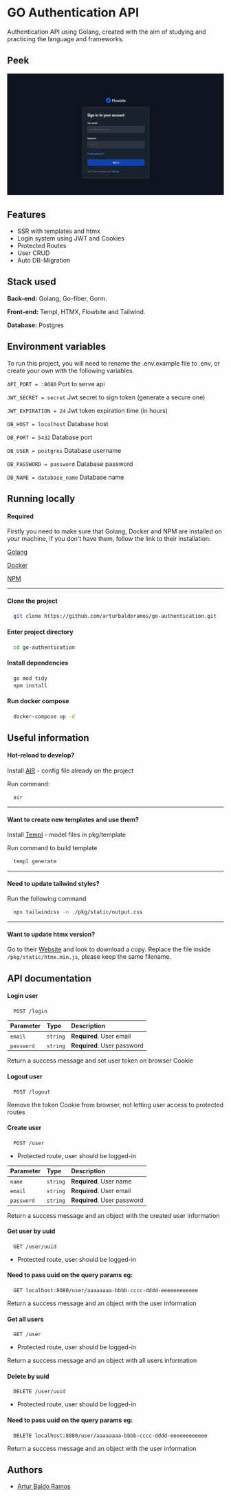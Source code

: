 
# GO Authentication API

Authentication API using Golang, created with the aim of studying and practicing the language and frameworks.

## Peek
![Peek](/pkg/utils/peek.png "Peek")

## Features

- SSR with templates and htmx
- Login system using JWT and Cookies
- Protected Routes
- User CRUD
- Auto DB-Migration


## Stack used

**Back-end:** Golang, Go-fiber, Gorm.

**Front-end:** Templ, HTMX, Flowbite and Tailwind.

**Database:** Postgres


## Environment variables

To run this project, you will need to rename the .env.example file to .env, or create your own with the following variables.

`API_PORT = :8080`                       Port to serve api

`JWT_SECRET = secret`                    Jwt secret to sign token (generate a secure one)

`JWT_EXPIRATION = 24`                    Jwt token expiration time (in hours)



`DB_HOST = localhost`                    Database host

`DB_PORT = 5432`                         Database port

`DB_USER = postgres`                     Database username

`DB_PASSWORD = password`                 Database password

`DB_NAME = database_name`                Database name


## Running locally

#### Required
Firstly you need to make sure that Golang, Docker and NPM are installed on your machine,
if you don't have them, follow the link to their installation:

[Golang](https://go.dev/doc/install)

[Docker](https://www.docker.com/)

[NPM](https://www.npmjs.com/)


----
#### Clone the project

```bash
  git clone https://github.com/arturbaldoramos/go-authentication.git
```

#### Enter project directory

```bash
  cd go-authentication
```

#### Install dependencies

```bash
  go mod tidy
  npm install
```


#### Run docker compose

```bash
  docker-compose up -d
```


## Useful information

#### Hot-reload to develop?
Install [AIR](https://github.com/cosmtrek/air) - config file already on the project

Run command:
```bash
  air
```

---

#### Want to create new templates and use them?
Install [Templ](https://templ.guide/) - model files in pkg/template

Run command to build template
```bash
  templ generate
```

---

#### Need to update tailwind styles?
Run the following command

```bash
  npx tailwindcss -o ./pkg/static/output.css
```

---
#### Want to update htmx version?
Go to their [Website](https://htmx.org/docs/#installing) and look to download a copy. Replace the file inside `/pkg/static/htmx.min.js`, please keep the same filename. 

## API documentation

#### Login user

```http
  POST /login
```

| Parameter   | Type       | Description                           |
| :---------- | :--------- | :---------------------------------- |
| `email` | `string` | **Required**. User email |
| `password` | `string` | **Required**. User password |

Return a success message and set user token on browser Cookie

#### Logout user

```http
  POST /logout
```
Remove the token Cookie from browser, not letting user access to protected routes

#### Create user

```http
  POST /user
```

- Protected route, user should be logged-in


| Parameter   | Type       | Description                           |
| :---------- | :--------- | :---------------------------------- |
| `name` | `string` | **Required**. User name |
| `email` | `string` | **Required**. User email |
| `password` | `string` | **Required**. User password |

Return a success message and an object with the created user information

#### Get user by uuid

```http
  GET /user/uuid
```

- Protected route, user should be logged-in

#### Need to pass uuid on the query params eg:

```http
  GET localhost:8080/user/aaaaaaaa-bbbb-cccc-dddd-eeeeeeeeeeee
```

Return a success message and an object with the user information

#### Get all users

```http
  GET /user
```

- Protected route, user should be logged-in


Return a success message and an object with all users information

#### Delete by uuid

```http
  DELETE /user/uuid
```

- Protected route, user should be logged-in

#### Need to pass uuid on the query params eg:

```http
  DELETE localhost:8080/user/aaaaaaaa-bbbb-cccc-dddd-eeeeeeeeeeee
```

Return a success message and an object with the user information


## Authors

- [Artur Baldo Ramos](https://github.com/arturbaldoramos)

